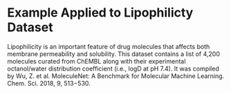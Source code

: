 # Example Applied to Lipophilicty Dataset
Lipophilicity is an important feature of drug molecules that affects both membrane permeability and solubility. 
This dataset contains a list of 4,200 molecules curated from ChEMBL along with their experimental octanol/water distribution coefficient (i.e., logD at pH 7.4). 
It was compiled by Wu, Z. et al. MoleculeNet: A Benchmark for Molecular Machine Learning. Chem. Sci. 2018, 9, 513−530.
